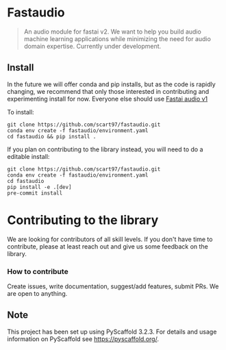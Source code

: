 # Fastaudio
> An audio module for fastai v2. We want to help you build audio machine learning applications while minimizing the need for audio domain expertise. Currently under development.

## Install

In the future we will offer conda and pip installs, but as the code is rapidly changing, we recommend that only those interested in contributing and experimenting install for now. Everyone else should use [Fastai audio v1](https://github.com/mogwai/fastai_audio)

To install:

```
git clone https://github.com/scart97/fastaudio.git
conda env create -f fastaudio/environment.yaml
cd fastaudio && pip install .
```

If you plan on contributing to the library instead, you will need to do a editable install:

```
git clone https://github.com/scart97/fastaudio.git
conda env create -f fastaudio/environment.yaml
cd fastaudio
pip install -e .[dev]
pre-commit install
```

# Contributing to the library

We are looking for contributors of all skill levels. If you don't have time to contribute, please at least reach out and give us some feedback on the library.

### How to contribute
Create issues, write documentation, suggest/add features, submit PRs. We are open to anything.


## Note

This project has been set up using PyScaffold 3.2.3. For details and usage
information on PyScaffold see https://pyscaffold.org/.
